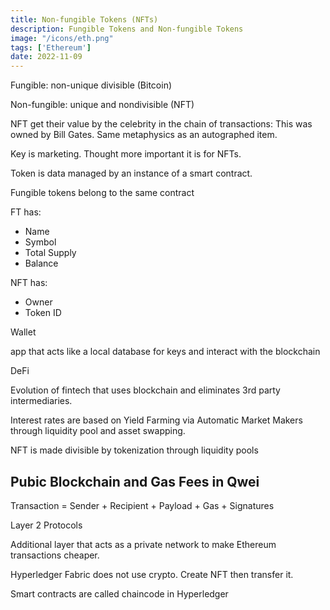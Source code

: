```yaml
---
title: Non-fungible Tokens (NFTs)
description: Fungible Tokens and Non-fungible Tokens 
image: "/icons/eth.png"
tags: ['Ethereum']
date: 2022-11-09
---
```



Fungible: non-unique divisible (Bitcoin)

Non-fungible: unique and nondivisible (NFT)

NFT get their value by the celebrity in the chain of transactions: This was owned by Bill Gates. Same metaphysics as an autographed item. 

Key is marketing. Thought more important it is for NFTs. 

Token is data managed by an instance of a smart contract. 

Fungible tokens belong to the same contract

FT has:
- Name
- Symbol
- Total Supply
- Balance

NFT has:
- Owner
- Token ID


Wallet

app that acts like a local database for keys and interact with the blockchain 


DeFi

Evolution of fintech that uses blockchain and eliminates 3rd party intermediaries. 

Interest rates are based on Yield Farming via Automatic Market Makers through liquidity pool and asset swapping. 

NFT is made divisible by tokenization through liquidity pools


## Pubic Blockchain and Gas Fees in Qwei

Transaction = Sender + Recipient + Payload + Gas + Signatures



Layer 2 Protocols

Additional layer that acts as a private network to make Ethereum transactions cheaper. 



Hyperledger Fabric does not use crypto. Create NFT then transfer it. 

Smart contracts are called chaincode in Hyperledger

